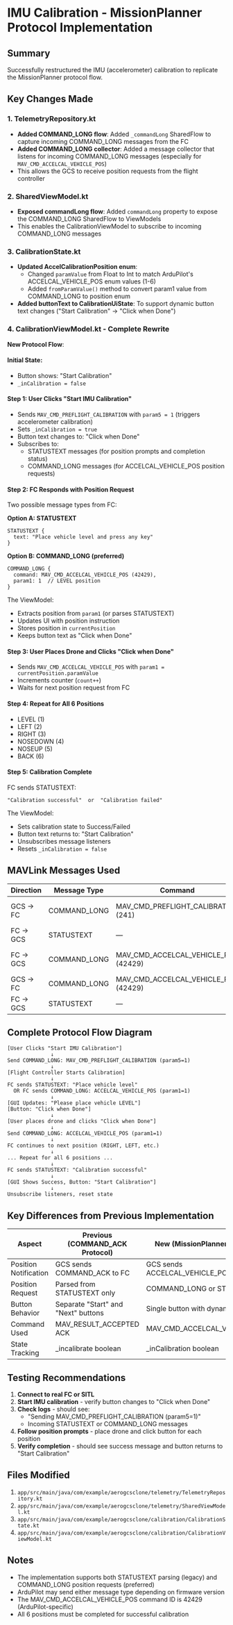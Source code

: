 # IMU Calibration - MissionPlanner Protocol Implementation

## Summary
Successfully restructured the IMU (accelerometer) calibration to replicate the MissionPlanner protocol flow.

## Key Changes Made

### 1. TelemetryRepository.kt
- **Added COMMAND_LONG flow**: Added `_commandLong` SharedFlow to capture incoming COMMAND_LONG messages from the FC
- **Added COMMAND_LONG collector**: Added a message collector that listens for incoming COMMAND_LONG messages (especially for `MAV_CMD_ACCELCAL_VEHICLE_POS`)
- This allows the GCS to receive position requests from the flight controller

### 2. SharedViewModel.kt
- **Exposed commandLong flow**: Added `commandLong` property to expose the COMMAND_LONG SharedFlow to ViewModels
- This enables the CalibrationViewModel to subscribe to incoming COMMAND_LONG messages

### 3. CalibrationState.kt
- **Updated AccelCalibrationPosition enum**: 
  - Changed `paramValue` from Float to Int to match ArduPilot's ACCELCAL_VEHICLE_POS enum values (1-6)
  - Added `fromParamValue()` method to convert param1 value from COMMAND_LONG to position enum
- **Added buttonText to CalibrationUiState**: To support dynamic button text changes ("Start Calibration" → "Click when Done")

### 4. CalibrationViewModel.kt - Complete Rewrite
**New Protocol Flow**:

#### Initial State:
- Button shows: "Start Calibration"
- `_inCalibration = false`

#### Step 1: User Clicks "Start IMU Calibration"
- Sends `MAV_CMD_PREFLIGHT_CALIBRATION` with `param5 = 1` (triggers accelerometer calibration)
- Sets `_inCalibration = true`
- Button text changes to: "Click when Done"
- Subscribes to:
  - STATUSTEXT messages (for position prompts and completion status)
  - COMMAND_LONG messages (for ACCELCAL_VEHICLE_POS position requests)

#### Step 2: FC Responds with Position Request
Two possible message types from FC:

**Option A: STATUSTEXT**
```
STATUSTEXT {
  text: "Place vehicle level and press any key"
}
```

**Option B: COMMAND_LONG (preferred)**
```
COMMAND_LONG {
  command: MAV_CMD_ACCELCAL_VEHICLE_POS (42429),
  param1: 1  // LEVEL position
}
```

The ViewModel:
- Extracts position from `param1` (or parses STATUSTEXT)
- Updates UI with position instruction
- Stores position in `currentPosition`
- Keeps button text as "Click when Done"

#### Step 3: User Places Drone and Clicks "Click when Done"
- Sends `MAV_CMD_ACCELCAL_VEHICLE_POS` with `param1 = currentPosition.paramValue`
- Increments counter (`count++`)
- Waits for next position request from FC

#### Step 4: Repeat for All 6 Positions
- LEVEL (1)
- LEFT (2)
- RIGHT (3)
- NOSEDOWN (4)
- NOSEUP (5)
- BACK (6)

#### Step 5: Calibration Complete
FC sends STATUSTEXT:
```
"Calibration successful"  or  "Calibration failed"
```

The ViewModel:
- Sets calibration state to Success/Failed
- Button text returns to: "Start Calibration"
- Unsubscribes message listeners
- Resets `_inCalibration = false`

## MAVLink Messages Used

| Direction | Message Type | Command | Parameters | Description |
|-----------|-------------|---------|------------|-------------|
| GCS → FC | COMMAND_LONG | MAV_CMD_PREFLIGHT_CALIBRATION (241) | param5=1 | Start accelerometer calibration |
| FC → GCS | STATUSTEXT | — | text="Place vehicle..." | Position instruction |
| FC → GCS | COMMAND_LONG | MAV_CMD_ACCELCAL_VEHICLE_POS (42429) | param1=position | Request specific position |
| GCS → FC | COMMAND_LONG | MAV_CMD_ACCELCAL_VEHICLE_POS (42429) | param1=position | Confirm position ready |
| FC → GCS | STATUSTEXT | — | text="Calibration successful" | Completion status |

## Complete Protocol Flow Diagram

```
[User Clicks "Start IMU Calibration"]
              ↓
Send COMMAND_LONG: MAV_CMD_PREFLIGHT_CALIBRATION (param5=1)
              ↓
[Flight Controller Starts Calibration]
              ↓
FC sends STATUSTEXT: "Place vehicle level"
  OR FC sends COMMAND_LONG: ACCELCAL_VEHICLE_POS (param1=1)
              ↓
[GUI Updates: "Please place vehicle LEVEL"]
[Button: "Click when Done"]
              ↓
[User places drone and clicks "Click when Done"]
              ↓
Send COMMAND_LONG: ACCELCAL_VEHICLE_POS (param1=1)
              ↓
FC continues to next position (RIGHT, LEFT, etc.)
              ↓
... Repeat for all 6 positions ...
              ↓
FC sends STATUSTEXT: "Calibration successful"
              ↓
[GUI Shows Success, Button: "Start Calibration"]
              ↓
Unsubscribe listeners, reset state
```

## Key Differences from Previous Implementation

| Aspect | Previous (COMMAND_ACK Protocol) | New (MissionPlanner Protocol) |
|--------|--------------------------------|------------------------------|
| Position Notification | GCS sends COMMAND_ACK to FC | GCS sends ACCELCAL_VEHICLE_POS to FC |
| Position Request | Parsed from STATUSTEXT only | COMMAND_LONG or STATUSTEXT |
| Button Behavior | Separate "Start" and "Next" buttons | Single button with dynamic text |
| Command Used | MAV_RESULT_ACCEPTED ACK | MAV_CMD_ACCELCAL_VEHICLE_POS |
| State Tracking | _incalibrate boolean | _inCalibration boolean |

## Testing Recommendations

1. **Connect to real FC or SITL**
2. **Start IMU calibration** - verify button changes to "Click when Done"
3. **Check logs** - should see:
   - "Sending MAV_CMD_PREFLIGHT_CALIBRATION (param5=1)"
   - Incoming STATUSTEXT or COMMAND_LONG messages
4. **Follow position prompts** - place drone and click button for each position
5. **Verify completion** - should see success message and button returns to "Start Calibration"

## Files Modified

1. `app/src/main/java/com/example/aerogcsclone/telemetry/TelemetryRepository.kt`
2. `app/src/main/java/com/example/aerogcsclone/telemetry/SharedViewModel.kt`
3. `app/src/main/java/com/example/aerogcsclone/calibration/CalibrationState.kt`
4. `app/src/main/java/com/example/aerogcsclone/calibration/CalibrationViewModel.kt`

## Notes

- The implementation supports both STATUSTEXT parsing (legacy) and COMMAND_LONG position requests (preferred)
- ArduPilot may send either message type depending on firmware version
- The MAV_CMD_ACCELCAL_VEHICLE_POS command ID is 42429 (ArduPilot-specific)
- All 6 positions must be completed for successful calibration

